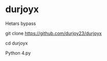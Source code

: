 # durjoyx
Hetars bypass 




git clone https://github.com/durjoy23/durjoyx

cd durjoyx

Python 4.py 
